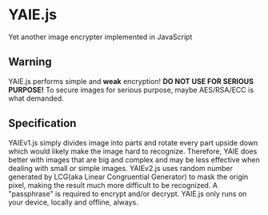 # YAIE.js
Yet another image encrypter implemented in JavaScript

## Warning
YAIE.js performs simple and **weak** encryption! **DO NOT USE FOR SERIOUS PURPOSE!**
To secure images for serious purpose, maybe AES/RSA/ECC is what demanded.

## Specification
YAIEv1.js simply divides image into parts and rotate every part upside down which would likely make the image hard to recognize. Therefore, YAIE does better with images that are big and complex and may be less effective when dealing with small or simple images.
YAIEv2.js uses random number generated by LCG(aka Linear Congruential Generator) to mask the origin pixel, making the result much more difficult to be recognized. A "passphrase" is required to encrypt and/or decrypt.
YAIE.js only runs on your device, locally and offline, always.